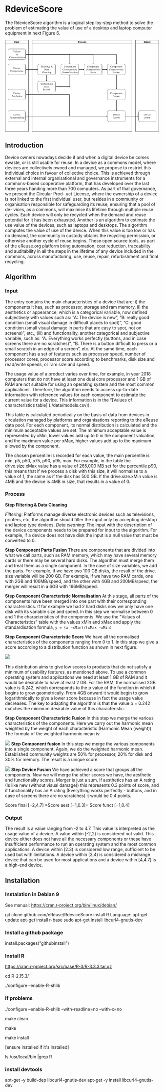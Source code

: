 # RdeviceScore

The RdeviceScore algorithm is a logical step-by-step method to solve the problem of estimating the value of use of a desktop and laptop computer equipment in next Figure 6.


![image](./img/input_process_output.png)

## Introduction 

Device owners nowadays decide if and when a digital device be comes ewaste, or is still usable for reuse. In a device as a commons model, where devices are collectively owned and managed, we propose to restrict this individual choice in favour of collective choice. This is achieved through external and internal organisational and governance instruments for a commons-based cooperative platform,
that has developed over the last three years handing more than 700
computers. As part of that governance, we present the Circular Prod-
uct License, where the ownership of a device is not linked to the
first individual user, but resides in a community or organisation
responsible for safeguarding its reuse, ensuring that a pool of de-
vices, as a commons, will maximise its lifetime through multiple
reuse cycles. Each device will only be recycled when the demand and
reuse potential for it has been exhausted. Another is an algorithm to
estimate the use value of the devices, such as laptops and desktops.
The algorithm computes the value of use of the device. When this
value is too low or has no demand, the community in custody obtains
the recycling permission, or otherwise another cycle of reuse begins.
These open source tools, as part of the eReuse.org platform bring
automation, cost reduction, traceability and auditability in all the
steps in the lifetime of any device included in the commons, across
manufacturing, use, reuse, repair, refurbishment and final recycling.

## Algorithm

### Input

The entry contains the main characteristics of a device that are: i) the components it has, such as processor, storage and ram memory, ii) the aesthetics or appearance, which is a categorical variable, now defined subjectively with values such as: “A: The device is new”, “B: really good condition (small visual damage in difficult places to spot)”, “C: good condition (small visual damage in parts that are easy to spot, not on screens)”, etc., (iii) and functionality, another categorical and subjective variable, such as: “A. Everything works perfectly (buttons, and in case screens there are no scratches)”, “B. There is a button difficult to press or a small scratch in an edge of a screen”, etc. At the same time, each component has a set of features such as processor speed, number of processor cores, processor score according to benchmarks, disk size and read/write speeds, or ram size and speed. 

The usage value of a product varies over time, for example, in year 2018 computers that do not have at least one dual core processor and 1 GB of RAM are not suitable for using an operating system and the most common applications. Therefore, the algorithm needs to access
up-to-date information with reference values for each component to estimate the current value for a device. This information is in the “[Values of characteristics table] (./data/models.csv)).

This table is calculated periodically on the basis of data from devices in circulation managed by platforms and organisations reporting to the eReuse data pool. For each component, its normal distribution is calculated and the minimum acceptable values are set. The minimum acceptable value is represented by xMin, lower values add up to 0 in the component valuation, and the maximum value per xMax, higher values add up to the maximum allowed by the component.

The chosen percentile is recorded for each value, the main percentile is min, p5, p50, p75, p90, p95, max. For example, in the table the drive.size.xMax value has a value of 265,000 MB set for the percentile p90, this means that if we process a disk with this size, it will normalise to a value of 1, the same as if the disk has 500 GB. If the drive.size.xMin value is 4MB and the device is 4MB in size, that results in a value of 0.

### Process
**Step Filtering & Data Cleaning**

*Filtering*: Platforms manage diverse electronic devices such as televisions, printers, etc, the algorithm should filter the input only by accepting desktop and laptop type devices.
*Data cleaning*: The input with the description of the device components needs to be prepared for input to the algorithm. For example, if a device does not have disk the input is a null value that must be converted to 0.

**Step Component Parts Fusion**
There are components that are divided into what we call parts, such as RAM memory, which may have several memory cards or there may be several hard disks. The algorithm must merge them and treat them as a single component. In the case of size variables, we add the parts. For example, if we have two 100 GB disks, the result of the drive. size variable will be 200 GB. For example, if we have two RAM cards, one with 2GB and 100MB/speed, and the other with 4GB and 200MB/speed, the merger will result in a 6GB with 166MB/speed.

**Step Component Characteristic Normalisation**
At this stage, all parts of the components have been merged into one part with their corresponding characteristics. If for example we had 2 hard disks now we only have one disk with its variable size and speed. In this step we normalise between 0 and 1 the characteristics of the components. We use the "Values of Characteristics" table with
the values xMin and xMax and apply the standardisation formula, 
`y = (x −xMin)/(xMax −xMin)`

**Step Component Characteristic Score**
We have all the normalised characteristics of the components ranging from 0 to 1. In this step we give a score according to a distribution function as shown in next figure.

![](/home/david/Dev/eReuse-repositories/Rdevicescore/img/score_distribution.jpg)

This distribution aims to give low scores to products that do not satisfy a minimum of usability features, as mentioned above. To use a common operating system and applications we need at least 1 GB of RAM and it would be desirable to have at least 2 GB. For the RAM,
the normalised 2GB value is 0.242, which corresponds to the p value of the function in which it begins to grow geometrically. From 4GB onward it would begin to grow logarithmically to give a lower score because in fact the usage value decreases. The key to adapting the algorithm is that the value p = 0.242 matches the minimum desirable
value of this characteristic.

**Step Component Characteristic Fusion**
In this step we merge the various characteristics of the components. Here we carry out the harmonic mean weighted by the weight of each characteristic (Harmonic Mean (weight)). The formula of the weighted harmonic mean is:

![](/home/david/Dev/eReuse-repositories/Rdevicescore/img/score_comp_ram.jpg)
**Step Component fusion**
In this step we merge the various components into a single component. Again, we do the weighted harmonic mean. Established community weights are 50% for processor, 20% for disk and 30% for memory. The result is a unique score.

![](/home/david/Dev/eReuse-repositories/Rdevicescore/img/score_merge_components.jpg)
**Step Device Fusion**
We have achieved a score that groups all the components. Now we will merge the other scores we have, the aesthetic and functionality scores. Merger is just a sum. If aesthetics has an A rating (Is like new (without visual damage)) this represents 0.3 points of score, and if
functionality has an A rating (Everything works perfectly - buttons, and in case of screens there are no scratches) it would be 0.4 points.

Score final [−2,4.7] =Score aest [−1,0.3]+ Score funct [−1,0.4]

### Output
The result is a value ranging from -2 to 4.7. This value is interpreted as the usage value of a device. A value within [-2,2) is considered not valid. This device either does not have all the necessary components or these have insufficient performance to run an operating system and the most common applications. A device within [2.3) is considered low range, sufficient to be used but with limitations. A device within [3,4) is considered a midrange device that can be used for most applications and a device within [4,4.7] is a high-end device.

## Installation
### Instalation in Debian 9

See manual: https://cran.r-project.org/bin/linux/debian/

git clone github.com/eReuse/RdeviceScore
install R Language:
apt-get update
apt-get install r-base
sudo apt-get install libcurl4-gnutls-dev

### Install a github package

install.packages("githubinstall")

### Install R

https://cran.r-project.org/src/base/R-3/R-3.3.3.tar.gz

cd R-2.15.3/

./configure –enable-R-shlib

### if problems
./configure –enable-R-shlib –with-readline=no –with-x=no

make clean

make

make install

[ensure installed if it's installed]

ls /usr/local/bin |grep R 

###  install devtools 

apt-get -y build-dep libcurl4-gnutls-dev
apt-get -y install libcurl4-gnutls-dev



